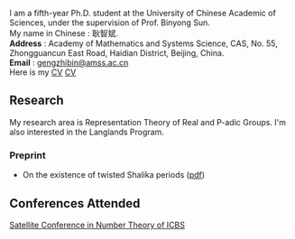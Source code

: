 I am a fifth-year Ph.D. student at the University of Chinese Academic of Sciences, under the supervision of Prof. Binyong Sun.  
My name in Chinese : 耿智斌.  
**Address** : Academy of Mathematics and Systems Science, CAS, No. 55, Zhongguancun East Road, Haidian District, Beijing, China.  
**Email** : gengzhibin@amss.ac.cn  
Here is my [<u>CV</u>](./Curriculum_V) [CV](./Curriculum_V)

## Research
My research area is Representation Theory of Real and P-adic Groups. I'm also interested in the Langlands Program. 
### Preprint
- On the existence of twisted Shalika periods ([<u>pdf</u>](./Curriculum_V))

## Conferences Attended
[Satellite Conference in Number Theory of ICBS](https://satelliteconference2023.casconf.cn/)
